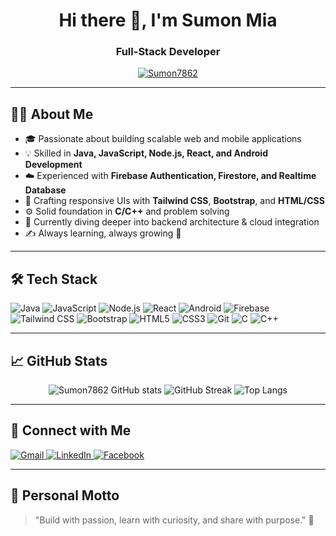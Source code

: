 <h1 align="center">Hi there 👋, I'm Sumon Mia</h1>
<h3 align="center">Full-Stack Developer</h3>

<p align="center">
  <a href="https://github.com/Sumon7862">
    <img src="https://komarev.com/ghpvc/?username=Sumon7862&label=Profile%20views&color=0e75b6&style=flat" alt="Sumon7862" />
  </a>
</p>

---

## 👨‍💻 About Me

- 🎓 Passionate about building scalable web and mobile applications  
- 💡 Skilled in **Java, JavaScript, Node.js, React, and Android Development**  
- ☁️ Experienced with **Firebase Authentication, Firestore, and Realtime Database**  
- 🎨 Crafting responsive UIs with **Tailwind CSS**, **Bootstrap**, and **HTML/CSS**  
- ⚙️ Solid foundation in **C/C++** and problem solving  
- 🔭 Currently diving deeper into backend architecture & cloud integration  
- ✍️ Always learning, always growing 🚀  

---

## 🛠️ Tech Stack

![Java](https://img.shields.io/badge/Java-007396?style=flat&logo=java&logoColor=white)
![JavaScript](https://img.shields.io/badge/JavaScript-F7DF1E?style=flat&logo=javascript&logoColor=black)
![Node.js](https://img.shields.io/badge/Node.js-339933?style=flat&logo=node.js&logoColor=white)
![React](https://img.shields.io/badge/React-61DAFB?style=flat&logo=react&logoColor=black)
![Android](https://img.shields.io/badge/Android-3DDC84?style=flat&logo=android&logoColor=white)
![Firebase](https://img.shields.io/badge/Firebase-FFCA28?style=flat&logo=firebase&logoColor=black)
![Tailwind CSS](https://img.shields.io/badge/Tailwind_CSS-06B6D4?style=flat&logo=tailwind-css&logoColor=white)
![Bootstrap](https://img.shields.io/badge/Bootstrap-7952B3?style=flat&logo=bootstrap&logoColor=white)
![HTML5](https://img.shields.io/badge/HTML5-E34F26?style=flat&logo=html5&logoColor=white)
![CSS3](https://img.shields.io/badge/CSS3-1572B6?style=flat&logo=css3)
![Git](https://img.shields.io/badge/Git-F05032?style=flat&logo=git&logoColor=white)
![C](https://img.shields.io/badge/C-00599C?style=flat&logo=c&logoColor=white)
![C++](https://img.shields.io/badge/C++-00599C?style=flat&logo=c%2B%2B&logoColor=white)

---

## 📈 GitHub Stats

<p align="center">
  <img src="https://github-readme-stats.vercel.app/api?username=Sumon7862&show_icons=true&theme=github_dark" alt="Sumon7862 GitHub stats" />
  <img src="https://github-readme-streak-stats.herokuapp.com?user=Sumon7862&theme=github-dark&hide_border=false" alt="GitHub Streak" />
  <img src="https://github-readme-stats.vercel.app/api/top-langs/?username=Sumon7862&layout=compact&theme=github_dark" alt="Top Langs" />
</p>

---

## 🔗 Connect with Me

<p>
  <a href="mailto:your-email@gmail.com">
    <img alt="Gmail" src="https://img.shields.io/badge/Gmail-D14836?style=flat&logo=gmail&logoColor=white" />
  </a>
  <a href="https://www.linkedin.com/in/your-linkedin" target="_blank">
    <img alt="LinkedIn" src="https://img.shields.io/badge/LinkedIn-0077B5?style=flat&logo=linkedin&logoColor=white" />
  </a>
  <a href="https://facebook.com/your-facebook" target="_blank">
    <img alt="Facebook" src="https://img.shields.io/badge/Facebook-1877F2?style=flat&logo=facebook&logoColor=white" />
  </a>
</p>

---

## 💬 Personal Motto

> "Build with passion, learn with curiosity, and share with purpose." 🚀
